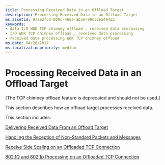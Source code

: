 ```yaml
---
title: Processing Received Data in an Offload Target
description: Processing Received Data in an Offload Target
ms.assetid: 97ae2f5d-000c-460a-ab3e-99c326a494d2
keywords:
- data I/O WDK TCP chimney offload , received data processing
- I/O WDK TCP chimney offload , received data processing
- received data processing WDK TCP chimney offload
ms.date: 04/20/2017
ms.localizationpriority: medium
---
```


# Processing Received Data in an Offload Target


\[The TCP chimney offload feature is deprecated and should not be used.\]

This section describes how an offload target processes received data.

This section includes:

[Delivering Received Data From an Offload Target](delivering-received-data-from-an-offload-target.md)

[Handling the Reception of Non-Standard Packets and Messages](handling-the-reception-of-non-standard-packets-and-messages.md)

[Receive Side Scaling on an Offloaded TCP Connection](receive-side-scaling-on-an-offloaded-tcp-connection.md)

[802.1Q and 802.1p Processing on an Offloaded TCP Connection](802-1q-and-802-1p-processing-on-an-offloaded-tcp-connection.md)

 

 





